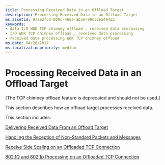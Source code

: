 ```yaml
---
title: Processing Received Data in an Offload Target
description: Processing Received Data in an Offload Target
ms.assetid: 97ae2f5d-000c-460a-ab3e-99c326a494d2
keywords:
- data I/O WDK TCP chimney offload , received data processing
- I/O WDK TCP chimney offload , received data processing
- received data processing WDK TCP chimney offload
ms.date: 04/20/2017
ms.localizationpriority: medium
---
```


# Processing Received Data in an Offload Target


\[The TCP chimney offload feature is deprecated and should not be used.\]

This section describes how an offload target processes received data.

This section includes:

[Delivering Received Data From an Offload Target](delivering-received-data-from-an-offload-target.md)

[Handling the Reception of Non-Standard Packets and Messages](handling-the-reception-of-non-standard-packets-and-messages.md)

[Receive Side Scaling on an Offloaded TCP Connection](receive-side-scaling-on-an-offloaded-tcp-connection.md)

[802.1Q and 802.1p Processing on an Offloaded TCP Connection](802-1q-and-802-1p-processing-on-an-offloaded-tcp-connection.md)

 

 





